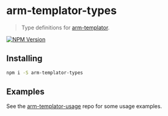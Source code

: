 # arm-templator-types

> Type definitions for [arm-templator][main-repo].

[![NPM Version][npm-image]][npm-url]

## Installing

```bash
npm i -S arm-templator-types
```

## Examples
See the [arm-templator-usage][usage-repo] repo for some usage examples.

[npm-image]: https://img.shields.io/npm/v/arm-templator-types.svg
[npm-url]: https://npmjs.org/package/arm-templator-types
[usage-repo]: https://github.com/anthony-c-martin/arm-templator-usage
[main-repo]: https://github.com/anthony-c-martin/arm-templator